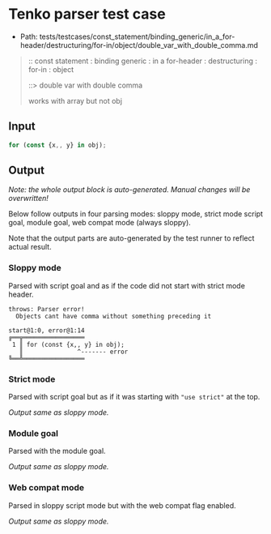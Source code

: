 # Tenko parser test case

- Path: tests/testcases/const_statement/binding_generic/in_a_for-header/destructuring/for-in/object/double_var_with_double_comma.md

> :: const statement : binding generic : in a for-header : destructuring : for-in : object
>
> ::> double var with double comma
>
> works with array but not obj

## Input

`````js
for (const {x,, y} in obj);
`````

## Output

_Note: the whole output block is auto-generated. Manual changes will be overwritten!_

Below follow outputs in four parsing modes: sloppy mode, strict mode script goal, module goal, web compat mode (always sloppy).

Note that the output parts are auto-generated by the test runner to reflect actual result.

### Sloppy mode

Parsed with script goal and as if the code did not start with strict mode header.

`````
throws: Parser error!
  Objects cant have comma without something preceding it

start@1:0, error@1:14
╔══╦═════════════════
 1 ║ for (const {x,, y} in obj);
   ║               ^------- error
╚══╩═════════════════

`````

### Strict mode

Parsed with script goal but as if it was starting with `"use strict"` at the top.

_Output same as sloppy mode._

### Module goal

Parsed with the module goal.

_Output same as sloppy mode._

### Web compat mode

Parsed in sloppy script mode but with the web compat flag enabled.

_Output same as sloppy mode._
